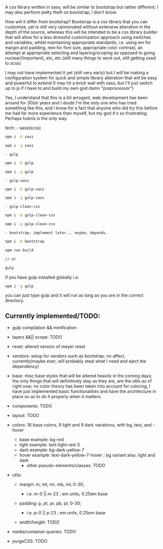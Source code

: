 A css library written in sass; will be similar to bootstrap but rather different; I may also perform petty theft on bootstrap; I don't know.

How will it differ from bootstrap? Bootstrap is a css library that you can customize, yet is still very opinionated without extensive alteration in the depth of the source, whereas this will be intended to be a css library builder that will allow for a less stressful customization approach using switches and variables, whilst maintaining appropriate standards; i.e. using em for margin and padding, rem for font size, appropriate color contrast, an attempt at appropriate selecting and layering/scoping as opposed to going nuclear(!important), etc, etc.(still many things to work out, still getting used to scss)

I may not have implemented it yet (still very early) but I will be making a configuration system for quick and simple library alteration that will be easy and powerful to extend (I may hit a brick wall with sass, but I'll just switch up to js if I have to and build my own god damn "preprocessor")

Yes, I understand that this is a bit arrogant, web development has been around for 30ish years and I doubt I'm the only one who has tried something like this, and I know for a fact that anyone who did try this before me had far more experience than myself, but my god it's so frustrating. Perhaps hubris is the only way.

tech:
    - sass(scss)
```bash
npm i -D sass
```
```bash
npm i -g sass
```
    - gulp
```bash
npm i -D gulp
```
```bash
npm i -g gulp
```
    - gulp-sass
```bash
npm i -D gulp-sass
```
```bash
npm i -g gulp-sass
```
    - gulp-clean-css
```bash
npm i -D gulp-clean-css
```
```bash
npm i -g gulp-clean-css
```
    - bootstrap; implement later... maybe; depends.
```bash
npm i -D bootstrap
```

```bash
npm run build

// or

gulp
```

if you have gulp installed globally i.e.

```bash
npm i -g gulp
```

you can just type gulp and it will run as long as you are in the correct directory.


## Currently implemented/TODO:

- gulp compilation && minification

- layers &&|| scope: TODO

- reset: altered version of meyer reset

- vendors: setup for vendors such as bootstrap; no affect, currently(maybe ever; will probably steal what I need and eject the dependency)

- base: misc base styles that will be altered heavily in the coming days; the only things that will definitively stay as they are, are the utils as of right now; no color theory has been taken into account for coloring, I have just implemented basic functionalities and have the architecture in place so as to do it properly when it matters.

- components: TODO

- layout: TODO

- colors: 16 base colors, 9 light and 9 dark variations, with bg, text, and -hover
    - base example: bg-red
    - light example: text-light-red-3
    - dark example: bg-dark-yellow-7
    - hover example: text-dark-yellow-7-hover ; bg variant also; light and dark
        - other pseudo-elements/classes: TODO

- utils:
    - margin: m, mt, mr, mb, ml; 0-30;
        - i.e. m-0 || m-23 ; em units, 0.25em base

    - padding: p, pt, pr, pb, pl; 0-30;
        - i.e. p-0 || p-23 ; em units, 0.25em base

    - width/height: TODO

- media/container queries: TODO

- purgeCSS: TODO